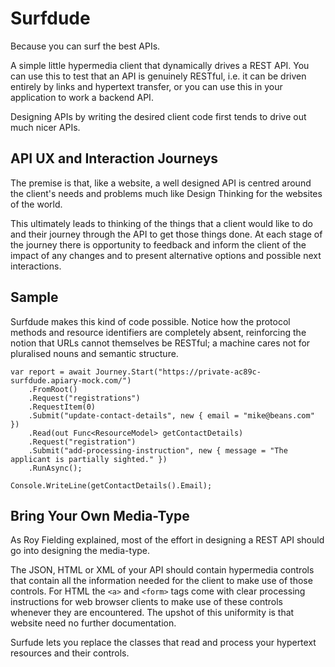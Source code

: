 # Surfdude

Because you can surf the best APIs.

A simple little hypermedia client that dynamically drives a REST API. You can use this to test that an API is genuinely
RESTful, i.e. it can be driven entirely by links and hypertext transfer, or you can use this in your application to work
a backend API.

Designing APIs by writing the desired client code first tends to drive out much nicer APIs.

## API UX and Interaction Journeys

The premise is that, like a website, a well designed API is centred around the client's needs and problems 
much like Design Thinking for the websites of the world.

This ultimately leads to thinking of the things that a client would like to do and their journey through the API to get
those things done. At each stage of the journey there is opportunity to feedback and inform the client of the impact of
any changes and to present alternative options and possible next interactions.

## Sample

Surfdude makes this kind of code possible. Notice how the protocol methods and resource identifiers are completely absent,
reinforcing the notion that URLs cannot themselves be RESTful; a machine cares not for pluralised nouns and semantic
structure.

	var report = await Journey.Start("https://private-ac89c-surfdude.apiary-mock.com/")
		.FromRoot()
		.Request("registrations")
		.RequestItem(0)
		.Submit("update-contact-details", new { email = "mike@beans.com" })
		.Read(out Func<ResourceModel> getContactDetails)
		.Request("registration")
		.Submit("add-processing-instruction", new { message = "The applicant is partially sighted." })
		.RunAsync();

	Console.WriteLine(getContactDetails().Email);

## Bring Your Own Media-Type

As Roy Fielding explained, most of the effort in designing a REST API should go into designing the media-type.

The JSON, HTML or XML of your API should contain hypermedia controls that contain all the information needed for the client
to make use of those controls. For HTML the `<a>` and `<form>` tags come with clear processing instructions for web browser
clients to make use of these controls whenever they are encountered. The upshot of this uniformity is that website need no
further documentation.

Surfude lets you replace the classes that read and process your hypertext resources and their controls.